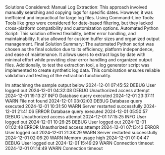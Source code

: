 Solutions Considered:
Manual Log Extraction: This approach involved manually searching and copying logs for specific dates. However, it was inefficient and impractical for large log files.
Using Command-Line Tools: Tools like grep were considered for date-based filtering, but they lacked cross-platform compatibility and customization options.
Automated Python Script: This solution offered flexibility, better error handling, and maintainability. It also allowed for custom buffer sizes and organized output management.
Final Solution Summary:
The automated Python script was chosen as the final solution due to its efficiency, platform independence, and ease of maintenance. It allows users to extract logs by date with minimal 
effort while providing clear error handling and organized output files. Additionally, to test the extraction tool, a log generator script was implemented to create synthetic log data. This 
combination ensures reliable validation and testing of the extraction functionality.


Im attachinng the sample output below 
2024-12-01 07:45:52 DEBUG User logged out
2024-12-01 04:32:08 DEBUG Unauthorized access attempt
2024-12-01 19:13:27 INFO Database query executed
2024-12-01 23:37:11 WARN File not found
2024-12-01 03:02:03 DEBUG Database query executed
2024-12-01 10:31:50 WARN Server restarted successfully
2024-12-01 21:41:06 ERROR Database query executed
2024-12-01 05:50:57 DEBUG Unauthorized access attempt
2024-12-01 17:15:25 INFO User logged out
2024-12-01 10:26:25 DEBUG User logged out
2024-12-01 01:02:48 ERROR Unauthorized access attempt
2024-12-01 07:13:43 ERROR User logged out
2024-12-01 21:38:29 WARN Server restarted successfully
2024-12-01 02:06:20 WARN Memory usage high
2024-12-01 01:04:47 DEBUG User logged out
2024-12-01 15:49:29 WARN Connection timeout
2024-12-01 01:14:49 WARN Connection timeout
